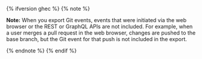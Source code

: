 {% ifversion ghec %}
{% note %}

**Note:** When you export Git events, events that were initiated via the web browser or the REST or GraphQL APIs are not included. For example, when a user merges a pull request in the web browser, changes are pushed to the base branch, but the Git event for that push is not included in the export. 

{% endnote %} 
{% endif %}